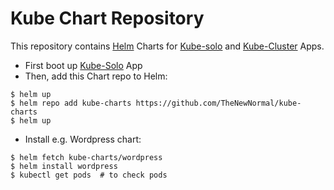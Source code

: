 # Kube Chart Repository


This repository contains [Helm](https://github.com/helm/helm) Charts for [Kube-solo](https://github.com/TheNewNormal/kube-solo-osx) and [Kube-Cluster](https://github.com/TheNewNormal/kube-cluster-osx) Apps.

- First boot up [Kube-Solo]() App
- Then, add this Chart repo to Helm:
```console
$ helm up
$ helm repo add kube-charts https://github.com/TheNewNormal/kube-charts
$ helm up
```
- Install e.g. Wordpress chart:
```
$ helm fetch kube-charts/wordpress
$ helm install wordpress
$ kubectl get pods  # to check pods
```
